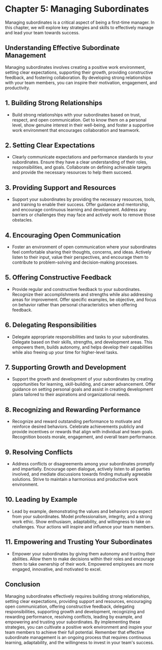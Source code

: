 Chapter 5: Managing Subordinates
================================

Managing subordinates is a critical aspect of being a first-time manager. In this chapter, we will explore key strategies and skills to effectively manage and lead your team towards success.

**Understanding Effective Subordinate Management**
--------------------------------------------------

Managing subordinates involves creating a positive work environment, setting clear expectations, supporting their growth, providing constructive feedback, and fostering collaboration. By developing strong relationships with your team members, you can inspire their motivation, engagement, and productivity.

**1. Building Strong Relationships**
------------------------------------

* Build strong relationships with your subordinates based on trust, respect, and open communication. Get to know them on a personal level, show genuine interest in their well-being, and foster a supportive work environment that encourages collaboration and teamwork.

**2. Setting Clear Expectations**
---------------------------------

* Clearly communicate expectations and performance standards to your subordinates. Ensure they have a clear understanding of their roles, responsibilities, and goals. Collaborate on defining achievable targets and provide the necessary resources to help them succeed.

**3. Providing Support and Resources**
--------------------------------------

* Support your subordinates by providing the necessary resources, tools, and training to enable their success. Offer guidance and mentorship, and encourage continuous learning and development. Address any barriers or challenges they may face and actively work to remove those obstacles.

**4. Encouraging Open Communication**
-------------------------------------

* Foster an environment of open communication where your subordinates feel comfortable sharing their thoughts, concerns, and ideas. Actively listen to their input, value their perspectives, and encourage them to contribute to problem-solving and decision-making processes.

**5. Offering Constructive Feedback**
-------------------------------------

* Provide regular and constructive feedback to your subordinates. Recognize their accomplishments and strengths while also addressing areas for improvement. Offer specific examples, be objective, and focus on behavior rather than personal characteristics when offering feedback.

**6. Delegating Responsibilities**
----------------------------------

* Delegate appropriate responsibilities and tasks to your subordinates. Delegate based on their skills, strengths, and development areas. This empowers them, builds autonomy, and helps develop their capabilities while also freeing up your time for higher-level tasks.

**7. Supporting Growth and Development**
----------------------------------------

* Support the growth and development of your subordinates by creating opportunities for learning, skill-building, and career advancement. Offer guidance on setting personal goals and assist in creating development plans tailored to their aspirations and organizational needs.

**8. Recognizing and Rewarding Performance**
--------------------------------------------

* Recognize and reward outstanding performance to motivate and reinforce desired behaviors. Celebrate achievements publicly and provide incentives or rewards that align with individual and team goals. Recognition boosts morale, engagement, and overall team performance.

**9. Resolving Conflicts**
--------------------------

* Address conflicts or disagreements among your subordinates promptly and impartially. Encourage open dialogue, actively listen to all parties involved, and mediate discussions towards finding mutually agreeable solutions. Strive to maintain a harmonious and productive work environment.

**10. Leading by Example**
--------------------------

* Lead by example, demonstrating the values and behaviors you expect from your subordinates. Model professionalism, integrity, and a strong work ethic. Show enthusiasm, adaptability, and willingness to take on challenges. Your actions will inspire and influence your team members.

**11. Empowering and Trusting Your Subordinates**
-------------------------------------------------

* Empower your subordinates by giving them autonomy and trusting their abilities. Allow them to make decisions within their roles and encourage them to take ownership of their work. Empowered employees are more engaged, innovative, and motivated to excel.

**Conclusion**
--------------

Managing subordinates effectively requires building strong relationships, setting clear expectations, providing support and resources, encouraging open communication, offering constructive feedback, delegating responsibilities, supporting growth and development, recognizing and rewarding performance, resolving conflicts, leading by example, and empowering and trusting your subordinates. By implementing these strategies, you can cultivate a positive work environment and inspire your team members to achieve their full potential. Remember that effective subordinate management is an ongoing process that requires continuous learning, adaptability, and the willingness to invest in your team's success.
